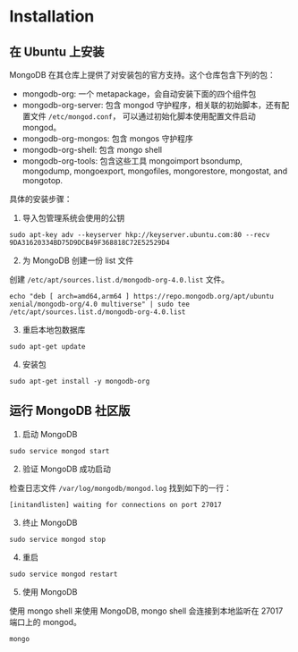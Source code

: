 # Installation

## 在 Ubuntu 上安装

MongoDB 在其仓库上提供了对安装包的官方支持。这个仓库包含下列的包：   

+ mongodb-org: 一个 metapackage，会自动安装下面的四个组件包
+ mongodb-org-server: 包含 mongod 守护程序，相关联的初始脚本，还有配置文件 `/etc/mongod.conf`，
可以通过初始化脚本使用配置文件启动 mongod。
+ mongodb-org-mongos: 包含 mongos 守护程序
+ mongodb-org-shell: 包含 mongo shell
+ mongodb-org-tools: 包含这些工具 mongoimport bsondump, mongodump, mongoexport,
mongofiles, mongorestore, mongostat, and mongotop.    

具体的安装步骤：   

1. 导入包管理系统会使用的公钥   

```shell
sudo apt-key adv --keyserver hkp://keyserver.ubuntu.com:80 --recv 9DA31620334BD75D9DCB49F368818C72E52529D4
```   

2. 为 MongoDB 创建一份 list 文件   

创建 `/etc/apt/sources.list.d/mongodb-org-4.0.list` 文件。   

```
echo "deb [ arch=amd64,arm64 ] https://repo.mongodb.org/apt/ubuntu xenial/mongodb-org/4.0 multiverse" | sudo tee /etc/apt/sources.list.d/mongodb-org-4.0.list
```    

3. 重启本地包数据库

```
sudo apt-get update
```   

4. 安装包

```
sudo apt-get install -y mongodb-org
```    

## 运行 MongoDB 社区版

1. 启动 MongoDB   

```
sudo service mongod start
```   

2. 验证 MongoDB 成功启动

检查日志文件 `/var/log/mongodb/mongod.log` 找到如下的一行：   

```
[initandlisten] waiting for connections on port 27017
```    

3. 终止 MongoDB

```
sudo service mongod stop
```   

4. 重启

```
sudo service mongod restart
```   

5. 使用 MongoDB   

使用 mongo shell 来使用 MongoDB, mongo shell 会连接到本地监听在 27017 端口上的 mongod。   

```
mongo
```   